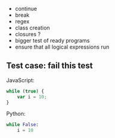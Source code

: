 - continue
- break
- regex
- class creation
- closures ?
- bigger test of ready programs
- ensure that all logical expressions run


## Test case: fail this test
JavaScript:
```js
while (true) {
    var i = 10;
}
```

Python:
```py
while False:
    i = 10
```